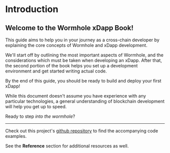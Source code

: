 # Introduction

## Welcome to the Wormhole xDapp Book!

This guide aims to help you in your journey as a cross-chain developer by explaining the core concepts of Wormhole and xDapp development.

We'll start off by outlining the most important aspects of Wormhole, and the considerations which must be taken when developing an xDapp. After that, the second portion of the book helps you set up a development environment and get started writing actual code.

By the end of this guide, you should be ready to build and deploy your first xDapp!

While this document doesn't assume you have experience with any particular technologies, a general understanding of blockchain development will help you get up to speed.

Ready to step _into the wormhole_?

---

Check out this project's [github repository](https://www.github.com/certusone/xdapp-book) to find the accompanying code examples.

See the **Reference** section for additional resources as well.
